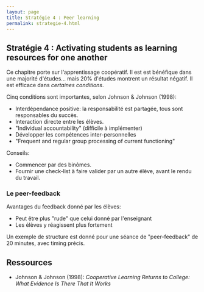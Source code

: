 ```yaml
---
layout: page
title: Stratégie 4 : Peer learning
permalink: strategie-4.html
---
```


## Stratégie 4 : Activating students as learning resources for one another

Ce chapitre porte sur l'apprentissage coopératif. Il est est bénéfique dans une majorité d'études... mais 20% d'études montrent un résultat négatif. Il est efficace dans *certaines conditions*.

Cinq conditions sont importantes, selon Johnson & Johnson (1998):

- Interdépendance positive: la responsabilité est partagée, tous sont responsables du succès.
- Interaction directe entre les élèves.
- "Individual accountability" (difficile à implémenter)
- Développer les compétences inter-personnelles
- "Frequent and regular group processing of current functioning"

Conseils: 
 
- Commencer par des binômes.
- Fournir une check-list à faire valider par un autre élève, avant le rendu du travail.

### Le peer-feedback

Avantages du feedback donné par les élèves:

- Peut être plus "rude" que celui donné par l'enseignant
- Les élèves y réagissent plus fortement

Un exemple de structure est donné pour une séance de "peer-feedback" de 20 minutes, avec timing précis.

## Ressources

- Johnson & Johnson (1998): *Cooperative Learning Returns to College: What Evidence Is There That It Works*